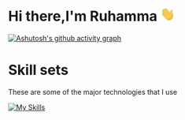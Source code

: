 <h1> Hi there,I'm Ruhamma <img  src="https://raw.githubusercontent.com/ABSphreak/ABSphreak/master/gifs/Hi.gif" width="30px"></h1>

[![Ashutosh's github activity graph](https://github-readme-activity-graph.vercel.app/graph?username=Ruhamma&theme=github-compact)](https://github.com/ashutosh00710/github-readme-activity-graph)



<h1>Skill sets</h1>
These are some of the major technologies that I use

[![My Skills](https://skillicons.dev/icons?i=js,html,css,wasm)](https://skillicons.dev)
